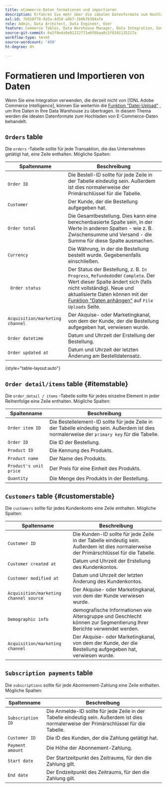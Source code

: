 ```yaml
---
title: eCommerce-Daten formatieren und importieren
description: Erfahren Sie mehr über die idealen Datenformate zum Hochladen von eCommerce-Daten.
exl-id: 7b910f78-9a5a-4d5d-a8b7-1b0b76304afe
role: Admin, Data Architect, Data Engineer, User
feature: Commerce Tables, Data Warehouse Manager, Data Integration, Data Import/Export
source-git-commit: 6e2f9e4a9e91212771e6f6baa8c2f8101125217a
workflow-type: tm+mt
source-wordcount: '459'
ht-degree: 0%

---
```


# Formatieren und Importieren von Daten

Wenn Sie eine Integration verwenden, die derzeit nicht von [!DNL Adobe Commerce Intelligence], können Sie weiterhin die [Funktion &quot;Datei-Upload&quot;](using-file-uploader.md) , um Ihre Daten in Ihre Data Warehouse zu übertragen. In diesem Thema werden die idealen Datenformate zum Hochladen von E-Commerce-Daten behandelt.

## `Orders` table

Die `orders` -Tabelle sollte für jede Transaktion, die das Unternehmen getätigt hat, eine Zeile enthalten. Mögliche Spalten:

| Spaltenname | Beschreibung |
|----|----|
| `Order ID` | Die Bestell-ID sollte für jede Zeile in der Tabelle eindeutig sein. Außerdem ist dies normalerweise der Primärschlüssel für die Tabelle. |
| `Customer` | Der Kunde, der die Bestellung aufgegeben hat. |
| `Order total` | Die Gesamtbestellung. Dies kann eine berechenbasierte Spalte sein, in der Werte in anderen Spalten - wie z. B. Zwischensumme und Versand - die Summe für diese Spalte ausmachen. |
| `Currency` | Die Währung, in der die Bestellung bestellt wurde. Gegebenenfalls einschließen. |
| ` Order status` | Der Status der Bestellung, z. B. `In Progress`, `Refunded`oder `Complete`. Der Wert dieser Spalte ändert sich (falls nicht vollständig). Neue und aktualisierte Daten können mit der [Funktion &quot;Daten anhängen&quot;](../../../data-analyst/importing-data/connecting-data/using-file-uploader.md) auf `File Uploads` Seite. |
| `Acquisition/marketing channel` | Der Akquise- oder Marketingkanal, von dem der Kunde, der die Bestellung aufgegeben hat, verwiesen wurde. |
| `Order datetime` | Datum und Uhrzeit der Erstellung der Bestellung. |
| `Order updated at` | Datum und Uhrzeit der letzten Änderung am Bestelldatensatz. |

{style="table-layout:auto"}

## `Order detail/items` table {#itemstable}

Die `order_detail / items` -Tabelle sollte für jedes einzelne Element in jeder Reihenfolge eine Zeile enthalten. Mögliche Spalten:

| Spaltenname | Beschreibung |
|----|----|
| `Order item ID` | Die Bestellelement-ID sollte für jede Zeile in der Tabelle eindeutig sein. Außerdem ist dies normalerweise der `primary key` für die Tabelle. |
| `Order ID` | Die ID der Bestellung. |
| `Product ID` | Die Kennung des Produkts. |
| `Product name` | Der Name des Produkts. |
| `Product's unit price` | Der Preis für eine Einheit des Produkts. |
| `Quantity` | Die Menge des Produkts in der Bestellung. |

## `Customers` table {#customerstable}

Die `customers` sollte für jedes Kundenkonto eine Zeile enthalten. Mögliche Spalten:

| Spaltenname | Beschreibung |
|----|----|
| `Customer ID` | Die Kunden-ID sollte für jede Zeile in der Tabelle eindeutig sein. Außerdem ist dies normalerweise der Primärschlüssel für die Tabelle. |
| `Customer created at` | Datum und Uhrzeit der Erstellung des Kundenkontos. |
| `Customer modified at` | Datum und Uhrzeit der letzten Änderung des Kundenkontos. |
| `Acquisition/marketing channel source` | Der Akquise- oder Marketingkanal, von dem der Kunde verwiesen wurde. |
| `Demographic info` | demografische Informationen wie Altersgruppe und Geschlecht können zur Segmentierung Ihrer Berichte verwendet werden. |
| `Acquisition/marketing channel` | Der Akquise- oder Marketingkanal, von dem der Kunde, der die Bestellung aufgegeben hat, verwiesen wurde. |

## `Subscription payments` table

Die `subscriptions` sollte für jede Abonnement-Zahlung eine Zeile enthalten. Mögliche Spalten:

| Spaltenname | Beschreibung |
|----|----|
| `Subscription ID` | Die Anmelde-ID sollte für jede Zeile in der Tabelle eindeutig sein. Außerdem ist dies normalerweise der Primärschlüssel für die Tabelle. |
| `Customer ID` | Die ID des Kunden, der die Zahlung getätigt hat. |
| `Payment amount` | Die Höhe der Abonnement-Zahlung. |
| `Start date` | Der Startzeitpunkt des Zeitraums, für den die Zahlung gilt. |
| `End date` | Der Endzeitpunkt des Zeitraums, für den die Zahlung gilt. |
